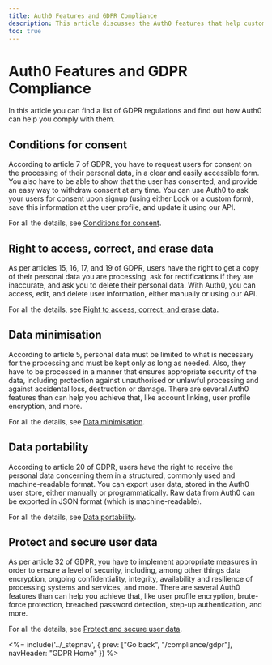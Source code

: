 ```yaml
---
title: Auth0 Features and GDPR Compliance
description: This article discusses the Auth0 features that help customers comply with GDPR requirements
toc: true
---
```

# Auth0 Features and GDPR Compliance

In this article you can find a list of GDPR regulations and find out how Auth0 can help you comply with them.

## Conditions for consent

According to article 7 of GDPR, you have to request users for consent on the processing of their personal data, in a clear and easily accessible form. You also have to be able to show that the user has consented, and provide an easy way to withdraw consent at any time. You can use Auth0 to ask your users for consent upon signup (using either Lock or a custom form), save this information at the user profile, and update it using our API. 

For all the details, see [Conditions for consent](/compliance/gdpr/features-aiding-compliance/user-consent).

## Right to access, correct, and erase data

As per articles 15, 16, 17, and 19 of GDPR, users have the right to get a copy of their personal data you are processing, ask for rectifications if they are inaccurate, and ask you to delete their personal data. With Auth0, you can access, edit, and delete user information, either manually or using our API. 

For all the details, see [Right to access, correct, and erase data](/compliance/gdpr/features-aiding-compliance/right-to-access-data).

## Data minimisation

According to article 5, personal data must be limited to what is necessary for the processing and must be kept only as long as needed. Also, they have to be processed in a manner that ensures appropriate security of the data, including protection against unauthorised or unlawful processing and against accidental loss, destruction or damage. There are several Auth0 features than can help you achieve that, like account linking, user profile encryption, and more. 

For all the details, see [Data minimisation](/compliance/gdpr/features-aiding-compliance/data-minimisation).

## Data portability

According to article 20 of GDPR, users have the right to receive the personal data concerning them in a structured, commonly used and machine-readable format. You can export user data, stored in the Auth0 user store, either manually or programmatically. Raw data from Auth0 can be exported in JSON format (which is machine-readable). 

For all the details, see [Data portability](/compliance/gdpr/features-aiding-compliance/data-portability).

## Protect and secure user data

As per article 32 of GDPR, you have to implement appropriate measures in order to ensure a level of security, including, among other things data encryption, ongoing confidentiality, integrity, availability and resilience of processing systems and services, and more. There are several Auth0 features than can help you achieve that, like user profile encryption, brute-force protection, breached password detection, step-up authentication, and more. 

For all the details, see [Protect and secure user data](/compliance/gdpr/features-aiding-compliance/protect-user-data).

<%= include('../_stepnav', {
 prev: ["Go back", "/compliance/gdpr"],
 navHeader: "GDPR Home"
}) %>
